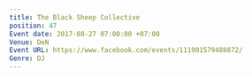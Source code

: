 ```yaml
---
title: The Black Sheep Collective
position: 47
Event date: 2017-08-27 07:00:00 +07:00
Venue: DeN
Event URL: https://www.facebook.com/events/111901579488872/
Genre: DJ
---
```


